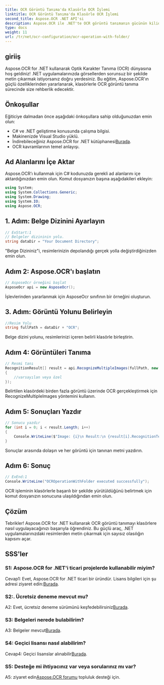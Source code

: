 ```yaml
---
title: OCR Görüntü Tanıma'da Klasörle OCR İşlemi
linktitle: OCR Görüntü Tanıma'da Klasörle OCR İşlemi
second_title: Aspose.OCR .NET API'si
description: Aspose.OCR ile .NET'te OCR görüntü tanımanın gücünün kilidini açın. Görüntülerden metni zahmetsizce çıkarın.
type: docs
weight: 11
url: /tr/net/ocr-configuration/ocr-operation-with-folder/
---
```

## giriiş

Aspose.OCR for .NET kullanarak Optik Karakter Tanıma (OCR) dünyasına hoş geldiniz! .NET uygulamalarınızda görsellerden sorunsuz bir şekilde metin çıkarmak istiyorsanız doğru yerdesiniz. Bu eğitim, Aspose.OCR'ın güçlü özelliklerinden yararlanarak, klasörlerle OCR görüntü tanıma sürecinde size rehberlik edecektir.

## Önkoşullar

Eğiticiye dalmadan önce aşağıdaki önkoşullara sahip olduğunuzdan emin olun:

- C# ve .NET geliştirme konusunda çalışma bilgisi.
- Makinenizde Visual Studio yüklü.
-  İndirebileceğiniz Aspose.OCR for .NET kütüphanesi[Burada](https://releases.aspose.com/ocr/net/).
- OCR kavramlarının temel anlayışı.

## Ad Alanlarını İçe Aktar

Aspose.OCR'ı kullanmak için C# kodunuzda gerekli ad alanlarını içe aktardığınızdan emin olun. Komut dosyanızın başına aşağıdakileri ekleyin:

```csharp
using System;
using System.Collections.Generic;
using System.Drawing;
using System.IO;
using Aspose.OCR;
```

## 1. Adım: Belge Dizinini Ayarlayın

```csharp
// ExStart:1
// Belgeler dizininin yolu.
string dataDir = "Your Document Directory";
```

"Belge Dizininiz"i, resimlerinizin depolandığı gerçek yolla değiştirdiğinizden emin olun.

## Adım 2: Aspose.OCR'ı başlatın

```csharp
// AsposeOcr örneğini başlat
AsposeOcr api = new AsposeOcr();
```

İşlevlerinden yararlanmak için AsposeOcr sınıfının bir örneğini oluşturun.

## 3. Adım: Görüntü Yolunu Belirleyin

```csharp
//Resim Yolu
string fullPath = dataDir + "OCR";
```

Belge dizini yolunu, resimlerinizi içeren belirli klasörle birleştirin.

## Adım 4: Görüntüleri Tanıma

```csharp
// Resmi tanı
RecognitionResult[] result = api.RecognizeMultipleImages(fullPath, new RecognitionSettings
{
    //varsayılan veya özel
});
```

Belirtilen klasördeki birden fazla görüntü üzerinde OCR gerçekleştirmek için RecognizeMultipleImages yöntemini kullanın.

## Adım 5: Sonuçları Yazdır

```csharp
// Sonucu yazdır
for (int i = 0; i < result.Length; i++)
{
    Console.WriteLine($"Image: {i}\n Result:\n {result[i].RecognitionText}");
}
```

Sonuçlar arasında dolaşın ve her görüntü için tanınan metni yazdırın.

## Adım 6: Sonuç

```csharp
// ExEnd:1
Console.WriteLine("OCROperationWithFolder executed successfully");
```

OCR işleminin klasörlerle başarılı bir şekilde yürütüldüğünü belirtmek için komut dosyanızın sonucuna ulaşıldığından emin olun.

## Çözüm

Tebrikler! Aspose.OCR for .NET kullanarak OCR görüntü tanımayı klasörlere nasıl uygulayacağınızı başarıyla öğrendiniz. Bu güçlü araç, .NET uygulamalarınızdaki resimlerden metin çıkarmak için sayısız olasılığın kapısını açar.

## SSS'ler

### S1: Aspose.OCR for .NET'i ticari projelerde kullanabilir miyim?

 Cevap1: Evet, Aspose.OCR for .NET ticari bir üründür. Lisans bilgileri için şu adresi ziyaret edin:[Burada](https://purchase.aspose.com/buy).

### S2:. Ücretsiz deneme mevcut mu?

 A2: Evet, ücretsiz deneme sürümünü keşfedebilirsiniz[Burada](https://releases.aspose.com/).

### S3: Belgeleri nerede bulabilirim?

 A3: Belgeler mevcut[Burada](https://reference.aspose.com/ocr/net/).

### S4: Geçici lisansı nasıl alabilirim?

 Cevap4: Geçici lisanslar alınabilir[Burada](https://purchase.aspose.com/temporary-license/).

### S5: Desteğe mi ihtiyacınız var veya sorularınız mı var?

 A5: ziyaret edin[Aspose.OCR forumu](https://forum.aspose.com/c/ocr/16) topluluk desteği için.